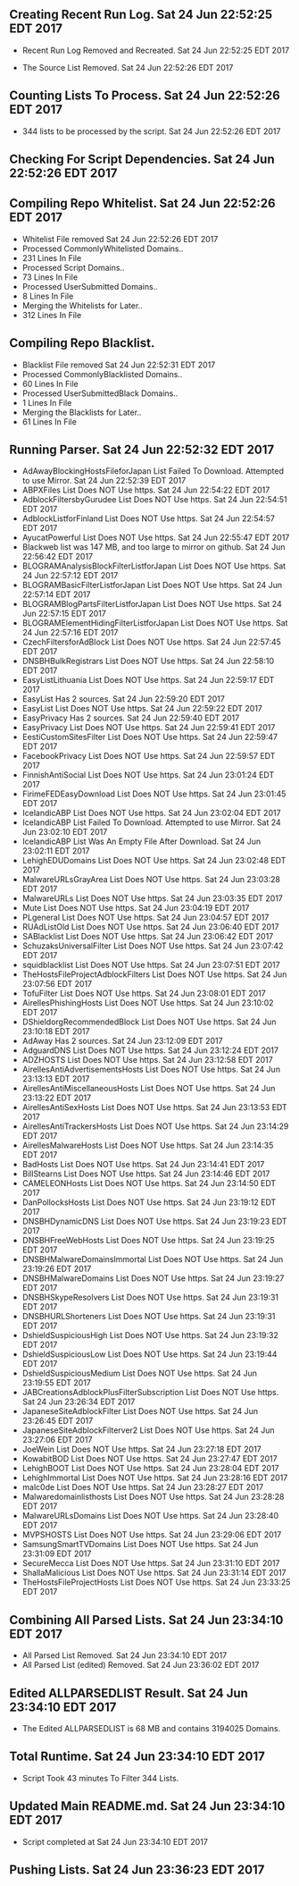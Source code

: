 ## Creating Recent Run Log. Sat 24 Jun 22:52:25 EDT 2017
* Recent Run Log Removed and Recreated. Sat 24 Jun 22:52:25 EDT 2017

* The Source List Removed. Sat 24 Jun 22:52:26 EDT 2017
## Counting Lists To Process. Sat 24 Jun 22:52:26 EDT 2017
* 	344 lists to be processed by the script. Sat 24 Jun 22:52:26 EDT 2017

## Checking For Script Dependencies. Sat 24 Jun 22:52:26 EDT 2017

## Compiling Repo Whitelist. Sat 24 Jun 22:52:26 EDT 2017
* Whitelist File removed Sat 24 Jun 22:52:26 EDT 2017
* Processed CommonlyWhitelisted Domains..
* 	231 Lines In File
* Processed Script Domains..
* 	73 Lines In File
* Processed UserSubmitted Domains..
* 	8 Lines In File
* Merging the Whitelists for Later..
* 	312 Lines In File
## Compiling Repo Blacklist.
* Blacklist File removed Sat 24 Jun 22:52:31 EDT 2017
* Processed CommonlyBlacklisted Domains..
* 	60 Lines In File
* Processed UserSubmittedBlack Domains..
* 	1 Lines In File
* Merging the Blacklists for Later..
* 	61 Lines In File

## Running Parser. Sat 24 Jun 22:52:32 EDT 2017
* AdAwayBlockingHostsFileforJapan List Failed To Download. Attempted to use Mirror. Sat 24 Jun 22:52:39 EDT 2017
* ABPXFiles List Does NOT Use https. Sat 24 Jun 22:54:22 EDT 2017
* AdblockFiltersbyGurudee List Does NOT Use https. Sat 24 Jun 22:54:51 EDT 2017
* AdblockListforFinland List Does NOT Use https. Sat 24 Jun 22:54:57 EDT 2017
* AyucatPowerful List Does NOT Use https. Sat 24 Jun 22:55:47 EDT 2017
* Blackweb list was 147 MB, and too large to mirror on github. Sat 24 Jun 22:56:42 EDT 2017
* BLOGRAMAnalysisBlockFilterListforJapan List Does NOT Use https. Sat 24 Jun 22:57:12 EDT 2017
* BLOGRAMBasicFilterListforJapan List Does NOT Use https. Sat 24 Jun 22:57:14 EDT 2017
* BLOGRAMBlogPartsFilterListforJapan List Does NOT Use https. Sat 24 Jun 22:57:15 EDT 2017
* BLOGRAMElementHidingFilterListforJapan List Does NOT Use https. Sat 24 Jun 22:57:16 EDT 2017
* CzechFiltersforAdBlock List Does NOT Use https. Sat 24 Jun 22:57:45 EDT 2017
* DNSBHBulkRegistrars List Does NOT Use https. Sat 24 Jun 22:58:10 EDT 2017
* EasyListLithuania List Does NOT Use https. Sat 24 Jun 22:59:17 EDT 2017
* EasyList Has 2 sources. Sat 24 Jun 22:59:20 EDT 2017
* EasyList List Does NOT Use https. Sat 24 Jun 22:59:22 EDT 2017
* EasyPrivacy Has 2 sources. Sat 24 Jun 22:59:40 EDT 2017
* EasyPrivacy List Does NOT Use https. Sat 24 Jun 22:59:41 EDT 2017
* EestiCustomSitesFilter List Does NOT Use https. Sat 24 Jun 22:59:47 EDT 2017
* FacebookPrivacy List Does NOT Use https. Sat 24 Jun 22:59:57 EDT 2017
* FinnishAntiSocial List Does NOT Use https. Sat 24 Jun 23:01:24 EDT 2017
* FirimeFEDEasyDownload List Does NOT Use https. Sat 24 Jun 23:01:45 EDT 2017
* IcelandicABP List Does NOT Use https. Sat 24 Jun 23:02:04 EDT 2017
* IcelandicABP List Failed To Download. Attempted to use Mirror. Sat 24 Jun 23:02:10 EDT 2017
* IcelandicABP List Was An Empty File After Download. Sat 24 Jun 23:02:11 EDT 2017
* LehighEDUDomains List Does NOT Use https. Sat 24 Jun 23:02:48 EDT 2017
* MalwareURLsGrayArea List Does NOT Use https. Sat 24 Jun 23:03:28 EDT 2017
* MalwareURLs List Does NOT Use https. Sat 24 Jun 23:03:35 EDT 2017
* Mute List Does NOT Use https. Sat 24 Jun 23:04:19 EDT 2017
* PLgeneral List Does NOT Use https. Sat 24 Jun 23:04:57 EDT 2017
* RUAdListOld List Does NOT Use https. Sat 24 Jun 23:06:40 EDT 2017
* SABlacklist List Does NOT Use https. Sat 24 Jun 23:06:42 EDT 2017
* SchuzaksUniversalFilter List Does NOT Use https. Sat 24 Jun 23:07:42 EDT 2017
* squidblacklist List Does NOT Use https. Sat 24 Jun 23:07:51 EDT 2017
* TheHostsFileProjectAdblockFilters List Does NOT Use https. Sat 24 Jun 23:07:56 EDT 2017
* TofuFilter List Does NOT Use https. Sat 24 Jun 23:08:01 EDT 2017
* AirellesPhishingHosts List Does NOT Use https. Sat 24 Jun 23:10:02 EDT 2017
* DShieldorgRecommendedBlock List Does NOT Use https. Sat 24 Jun 23:10:18 EDT 2017
* AdAway Has 2 sources. Sat 24 Jun 23:12:09 EDT 2017
* AdguardDNS List Does NOT Use https. Sat 24 Jun 23:12:24 EDT 2017
* ADZHOSTS List Does NOT Use https. Sat 24 Jun 23:12:58 EDT 2017
* AirellesAntiAdvertisementsHosts List Does NOT Use https. Sat 24 Jun 23:13:13 EDT 2017
* AirellesAntiMiscellaneousHosts List Does NOT Use https. Sat 24 Jun 23:13:22 EDT 2017
* AirellesAntiSexHosts List Does NOT Use https. Sat 24 Jun 23:13:53 EDT 2017
* AirellesAntiTrackersHosts List Does NOT Use https. Sat 24 Jun 23:14:29 EDT 2017
* AirellesMalwareHosts List Does NOT Use https. Sat 24 Jun 23:14:35 EDT 2017
* BadHosts List Does NOT Use https. Sat 24 Jun 23:14:41 EDT 2017
* BillStearns List Does NOT Use https. Sat 24 Jun 23:14:46 EDT 2017
* CAMELEONHosts List Does NOT Use https. Sat 24 Jun 23:14:50 EDT 2017
* DanPollocksHosts List Does NOT Use https. Sat 24 Jun 23:19:12 EDT 2017
* DNSBHDynamicDNS List Does NOT Use https. Sat 24 Jun 23:19:23 EDT 2017
* DNSBHFreeWebHosts List Does NOT Use https. Sat 24 Jun 23:19:25 EDT 2017
* DNSBHMalwareDomainsImmortal List Does NOT Use https. Sat 24 Jun 23:19:26 EDT 2017
* DNSBHMalwareDomains List Does NOT Use https. Sat 24 Jun 23:19:27 EDT 2017
* DNSBHSkypeResolvers List Does NOT Use https. Sat 24 Jun 23:19:31 EDT 2017
* DNSBHURLShorteners List Does NOT Use https. Sat 24 Jun 23:19:31 EDT 2017
* DshieldSuspiciousHigh List Does NOT Use https. Sat 24 Jun 23:19:32 EDT 2017
* DshieldSuspiciousLow List Does NOT Use https. Sat 24 Jun 23:19:44 EDT 2017
* DshieldSuspiciousMedium List Does NOT Use https. Sat 24 Jun 23:19:55 EDT 2017
* JABCreationsAdblockPlusFilterSubscription List Does NOT Use https. Sat 24 Jun 23:26:34 EDT 2017
* JapaneseSiteAdblockFilter List Does NOT Use https. Sat 24 Jun 23:26:45 EDT 2017
* JapaneseSiteAdblockFilterver2 List Does NOT Use https. Sat 24 Jun 23:27:06 EDT 2017
* JoeWein List Does NOT Use https. Sat 24 Jun 23:27:18 EDT 2017
* KowabitBOD List Does NOT Use https. Sat 24 Jun 23:27:47 EDT 2017
* LehighBOOT List Does NOT Use https. Sat 24 Jun 23:28:04 EDT 2017
* LehighImmortal List Does NOT Use https. Sat 24 Jun 23:28:16 EDT 2017
* malc0de List Does NOT Use https. Sat 24 Jun 23:28:27 EDT 2017
* Malwaredomainlisthosts List Does NOT Use https. Sat 24 Jun 23:28:28 EDT 2017
* MalwareURLsDomains List Does NOT Use https. Sat 24 Jun 23:28:40 EDT 2017
* MVPSHOSTS List Does NOT Use https. Sat 24 Jun 23:29:06 EDT 2017
* SamsungSmartTVDomains List Does NOT Use https. Sat 24 Jun 23:31:09 EDT 2017
* SecureMecca List Does NOT Use https. Sat 24 Jun 23:31:10 EDT 2017
* ShallaMalicious List Does NOT Use https. Sat 24 Jun 23:31:14 EDT 2017
* TheHostsFileProjectHosts List Does NOT Use https. Sat 24 Jun 23:33:25 EDT 2017

## Combining All Parsed Lists. Sat 24 Jun 23:34:10 EDT 2017
* All Parsed List Removed. Sat 24 Jun 23:34:10 EDT 2017
* All Parsed List (edited) Removed. Sat 24 Jun 23:36:02 EDT 2017

## Edited ALLPARSEDLIST Result. Sat 24 Jun 23:34:10 EDT 2017
* The Edited ALLPARSEDLIST is 68 MB and contains 	3194025 Domains.

## Total Runtime. Sat 24 Jun 23:34:10 EDT 2017
* Script Took 43 minutes To Filter 	344 Lists.

## Updated Main README.md. Sat 24 Jun 23:34:10 EDT 2017

* Script completed at Sat 24 Jun 23:34:10 EDT 2017
## Pushing Lists. Sat 24 Jun 23:36:23 EDT 2017
